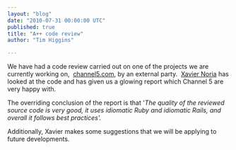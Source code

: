 ```yaml
---
layout: "blog"
date: "2010-07-31 00:00:00 UTC"
published: true
title: "A++ code review"
author: "Tim Higgins"

---
```


We have had a code review carried out on one of the projects we are currently working on,&nbsp; [channel5.com](http://www.channel5.com), by an external party.&nbsp; [Xavier Noria](http://www.hashref.com) has looked at the code and has given us a glowing report which Channel 5 are very happy with.&nbsp;

The overriding conclusion of the report is that '_The quality of the reviewed source code is very good, it uses idiomatic Ruby and idiomatic Rails, and overall it follows best practices'._

Additionally, Xavier makes some suggestions that we will be applying to future developments.


